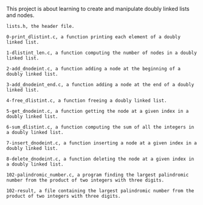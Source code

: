 This project is about learning to create and manipulate doubly linked lists and nodes.

    lists.h, the header file.

    0-print_dlistint.c, a function printing each element of a doubly linked list.

    1-dlistint_len.c, a function computing the number of nodes in a doubly linked list.

    2-add_dnodeint.c, a function adding a node at the beginning of a doubly linked list.

    3-add_dnodeint_end.c, a function adding a node at the end of a doubly linked list.

    4-free_dlistint.c, a function freeing a doubly linked list.

    5-get_dnodeint.c, a function getting the node at a given index in a doubly linked list.

    6-sum_dlistint.c, a function computing the sum of all the integers in a doubly linked list.

    7-insert_dnodeint.c, a function inserting a node at a given index in a doubly linked list.

    8-delete_dnodeint.c, a function deleting the node at a given index in a doubly linked list.

    102-palindromic_number.c, a program finding the largest palindromic number from the product of two integers with three digits.

    102-result, a file containing the largest palindromic number from the product of two integers with three digits.

